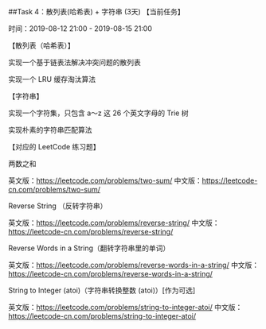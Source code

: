 ##Task 4：散列表(哈希表) + 字符串 (3天) 【当前任务】

时间：2019-08-12 21:00 - 2019-08-15 21:00

【散列表（哈希表）】

实现一个基于链表法解决冲突问题的散列表

实现一个 LRU 缓存淘汰算法

【字符串】

实现一个字符集，只包含 a～z 这 26 个英文字母的 Trie 树

实现朴素的字符串匹配算法

【对应的 LeetCode 练习题】

两数之和

英文版：https://leetcode.com/problems/two-sum/
中文版：https://leetcode-cn.com/problems/two-sum/

Reverse String （反转字符串）

英文版：https://leetcode.com/problems/reverse-string/
中文版：https://leetcode-cn.com/problems/reverse-string/

Reverse Words in a String（翻转字符串里的单词）

英文版：https://leetcode.com/problems/reverse-words-in-a-string/
中文版：https://leetcode-cn.com/problems/reverse-words-in-a-string/

String to Integer (atoi)（字符串转换整数 (atoi)）[作为可选]

英文版：https://leetcode.com/problems/string-to-integer-atoi/
中文版：https://leetcode-cn.com/problems/string-to-integer-atoi/
